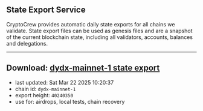 ## State Export Service
CryptoCrew provides automatic daily state exports for all chains we validate. State export files can be used as genesis files and are a snapshot of the current blockchain state, including all validators, accounts, balances and delegations.

---
**Download: [dydx-mainnet-1 state export](https://dl-tyo.ccvalidators.com/SERVICE/dydx/dydx-mainnet-1_export_40240350.json)**
---

- last updated: Sat Mar 22 2025 10:20:37
- chain id: `dydx-mainnet-1`
- export height: `40240350`
- use for: airdrops, local tests, chain recovery
